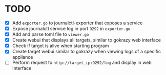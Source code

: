 # TODO

- [X] Add `exporter.go` to journalctl-exporter that exposes a service
- [X] Expose journalctl service log in port `9292` in `exporter.go`
- [X] Add and parse toml file to `viewer.go`
- [X] Create webui that displays all targets, similar to gokrazy web interface
- [X] Check if target is alive when starting program
- [X] Create target webui similar to gokrazy when viewing logs of a specific appliance
- [ ] Perform request to `http://target_ip:9292/log` and display in web interface
